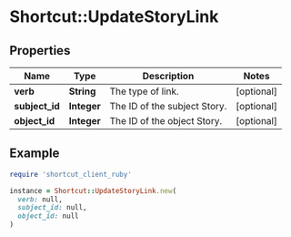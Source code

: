 # Shortcut::UpdateStoryLink

## Properties

| Name | Type | Description | Notes |
| ---- | ---- | ----------- | ----- |
| **verb** | **String** | The type of link. | [optional] |
| **subject_id** | **Integer** | The ID of the subject Story. | [optional] |
| **object_id** | **Integer** | The ID of the object Story. | [optional] |

## Example

```ruby
require 'shortcut_client_ruby'

instance = Shortcut::UpdateStoryLink.new(
  verb: null,
  subject_id: null,
  object_id: null
)
```


